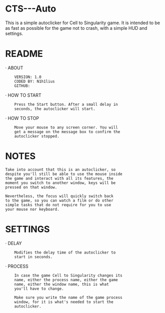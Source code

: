 # CTS---Auto
This is a simple autoclicker for Cell to Singularity game. It is intended to be as fast as possible for the game not to crash, with a simple HUD and settings.


# README

 · ABOUT

        VERSION: 1.0
        CODED BY: N1h1lius
        GITHUB:

 · HOW TO START

        Press the Start button. After a small delay in
        seconds, the autoclicker will start.

 · HOW TO STOP

        Move your mouse to any screen corner. You will
        get a message on the message box to confirm the
        autoclicker stopped.


# NOTES

    Take into account that this is an autoclicker, so
    despite you'll still be able to use the mouse inside
    the game and interact with all its features, the
    moment you switch to another window, keys will be
    pressed on that window.

    Nevertheless, the focus will quickly switch back
    to the game, so you can watch a film or do other
    simple tasks that do not require for you to use
    your mouse nor keyboard.


# SETTINGS

 · DELAY

        Modifies the delay time of the autoclicker to
        start in seconds.

 · PROCESS

        In case the game Cell to Singularity changes its
        name, either the process name, either the game
        name, either the window name, this is what
        you'll have to change.

        Make sure you write the name of the game process
        window, for it is what's needed to start the
        autoclicker.


